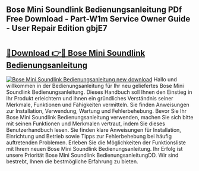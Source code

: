 ## Bose Mini Soundlink Bedienungsanleitung PDf Free Download - Part-W1m Service Owner Guide - User Repair Edition gbjE7

# <h2><a href="http://df5kq7j.blite.top/?on=Bose+Mini+Soundlink+Bedienungsanleitung">🔗Download 👉🔴 Bose Mini Soundlink Bedienungsanleitung</a></h2>

[![Bose Mini Soundlink Bedienungsanleitung new download](https://i.imgur.com/lujVjoI.png)](http://df5kq7j.blite.top/?on=Bose+Mini+Soundlink+Bedienungsanleitung)
Hallo und willkommen in der Bedienungsanleitung für Ihr neu geliefertes Bose Mini Soundlink Bedienungsanleitung. Dieses Handbuch soll Ihnen den Einstieg in Ihr Produkt erleichtern und Ihnen ein gründliches Verständnis seiner Merkmale, Funktionen und Fähigkeiten vermitteln. Sie finden Anweisungen zur Installation, Verwendung, Wartung und Fehlerbehebung. Bevor Sie Ihr Bose Mini Soundlink Bedienungsanleitung verwenden, machen Sie sich bitte mit seinen Funktionen und Merkmalen vertraut, indem Sie dieses Benutzerhandbuch lesen. Sie finden klare Anweisungen für Installation, Einrichtung und Betrieb sowie Tipps zur Fehlerbehebung bei häufig auftretenden Problemen. Erleben Sie die Möglichkeiten der Funktionsliste mit Ihrem neuen Bose Mini Soundlink Bedienungsanleitung. Ihr Erfolg ist unsere Priorität Bose Mini Soundlink BedienungsanleitungDD. Wir sind bestrebt, Ihnen die bestmögliche Erfahrung zu bieten.

